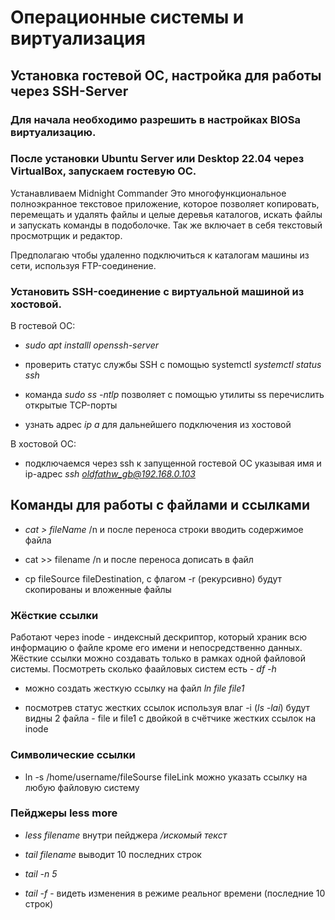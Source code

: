 # Операционные системы и виртуализация

## Установка гостевой ОС, настройка для работы через SSH-Server

### Для начала необходимо разрешить в настройках BIOSa виртуализацию. 


### После установки Ubuntu Server или Desktop 22.04 через VirtualBox, запускаем гостевую ОС.


Устанавливаем Midnight Commander Это многофункциональное полноэкранное текстовое приложение, которое позволяет копировать, перемещать и удалять файлы и целые деревья каталогов, искать файлы и запускать команды в подоболочке. Так же включает в себя текстовый просмотрщик и редактор.

Предполагаю чтобы удаленно подключиться к каталогам машины из сети, используя FTP-соединение.


### Установить SSH-соединение с виртуальной машиной из хостовой.

В гостевой ОС:

- *sudo apt installl openssh-server*

- проверить статус службы SSH с помощью systemctl *systemctl status ssh*

- команда *sudo ss -ntlp* позволяет с помощью утилиты ss перечислить открытые TCP-порты

- узнать адрес *ip a* для дальнейшего подключения из хостовой

В хостовой ОС:

- подключаемся через ssh к запущенной гостевой ОС указывая имя и ip-адрес *ssh oldfathw_gb@192.168.0.103*


## Команды для работы с файлами и ссылками

- *cat > fileName* /n и после переноса строки вводить содержимое файла

- cat >> filename /n и после переноса дописать в файл

- cp fileSource fileDestination, с флагом -r (рекурсивно) будут скопированы и вложенные файлы

### Жёсткие ссылки 

Работают через inode - индексный дескриптор,  который храник всю информацию о файле кроме его имени и непосредственно данных. Жёсткие ссылки можно создавать только в рамках одной файловой системы. Посмотреть сколько фаайловых систем есть - *df -h*

- можно создать жесткую ссылку на файл *ln file file1*

- посмотрев статус жестких ссылок используя влаг -i (*ls -lai*) будут видны 2 файла - file и file1 с двойкой в счётчике жестких ссылок на  inode

### Символические ссылки

- ln -s  /home/username/fileSourse fileLink можно указать ссылку на любую файловую систему

### Пейджеры less more

- *less filename* внутри пейджера  */искомый текст*

- *tail filename* выводит 10 последних строк

- *tail -n 5*

- *tail -f* - видеть изменения в режиме реальног времени (последние 10 строк) 


